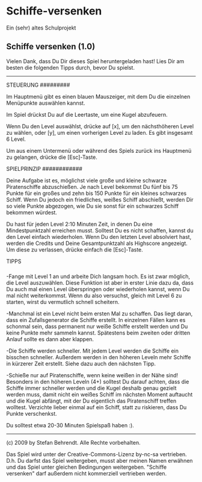 # Schiffe-versenken
Ein (sehr) altes Schulprojekt

Schiffe versenken (1.0)
-----------------------

Vielen Dank, dass Du Dir dieses Spiel heruntergeladen hast!
Lies Dir am besten die folgenden Tipps durch, bevor Du spielst.

---------------------------------------------------------------

STEUERUNG
#########

Im Hauptmenü gibt es einen blauen Mauszeiger, mit dem Du die einzelnen Menüpunkte auswählen kannst.

Im Spiel drückst Du auf die Leertaste, um eine Kugel abzufeuern.

Wenn Du den Level auswählst, drücke auf [x], um den nächsthöheren Level zu wählen, oder [y], um einen vorherigen
Level zu laden. Es gibt insgesamt 6 Level.

Um aus einem Untermenü oder während des Spiels zurück ins Hauptmenü zu gelangen, drücke die [Esc]-Taste.


SPIELPRINZIP
############

Deine Aufgabe ist es, möglichst viele große und kleine schwarze Piratenschiffe abzuschießen. Je nach Level bekommst Du
fünf bis 75 Punkte für ein großes und zehn bis 150 Punkte für ein kleines schwarzes Schiff.
Wenn Du jedoch ein friedliches, weißes Schiff abschießt, werden Dir so viele Punkte abgezogen, wie Du sie sonst
für ein schwarzes Schiff bekommen würdest.

Du hast für jeden Level 2:10 Minuten Zeit, in denen Du eine Mindestpunktzahl erreichen musst. Solltest Du es nicht
schaffen, kannst du den Level einfach wiederholen. Wenn Du den letzten Level absolviert hast, werden die Credits
und Deine Gesamtpunktzahl als Highscore angezeigt. Um diese zu verlassen, drücke einfach die [Esc]-Taste.


TIPPS
#####

-Fange mit Level 1 an und arbeite Dich langsam hoch.
Es ist zwar möglich, die Level auszuwählen. Diese Funktion ist aber in erster Linie dazu da, dass Du auch mal einen
Level überspringen oder wiederholen kannst, wenn Du mal nicht weiterkommst. Wenn du also versuchst, gleich mit
Level 6 zu starten, wirst du vermutlich schnell scheitern.

-Manchmal ist ein Level nicht beim ersten Mal zu schaffen.
Das liegt daran, dass ein Zufallsgenerator die Schiffe erstellt. In einzelnen Fällen kann es schonmal sein, dass
permanent nur weiße Schiffe erstellt werden und Du keine Punkte mehr sammeln kannst. Spätestens beim zweiten oder
dritten Anlauf sollte es dann aber klappen.

-Die Schiffe werden schneller.
Mit jedem Level werden die Schiffe ein bisschen schneller. Außerdem werden in den höheren Leveln mehr Schiffe in
kürzerer Zeit erstellt. Siehe dazu auch den nächsten Tipp.

-Schieße nur auf Piratenschiffe, wenn keine weißen in der Nähe sind!
Besonders in den höheren Leveln (4+) solltest Du darauf achten, dass die Schiffe immer schneller werden und die
Kugel deshalb genau gezielt werden muss, damit nicht ein weißes Schiff im nächsten Moment auftaucht und die Kugel
abfängt, mit der Du eigentlich das Piratenschiff treffen wolltest. Verzichte lieber einmal auf ein Schiff, statt
zu riskieren, dass Du Punkte verschenkst.



Du solltest etwa 20-30 Minuten Spielspaß haben :).

-------------------------------------------------------------------------------------------------------------------
(c) 2009 by Stefan Behrendt.
Alle Rechte vorbehalten.

Das Spiel wird unter der Creative-Commons-Lizenz by-nc-sa vertrieben. D.h. Du darfst
das Spiel weitergeben, musst aber meinen Namen erwähnen und das Spiel unter gleichen Bedingungen weitergeben.
"Schiffe versenken" darf außerdem nicht kommerziell vertrieben werden.
